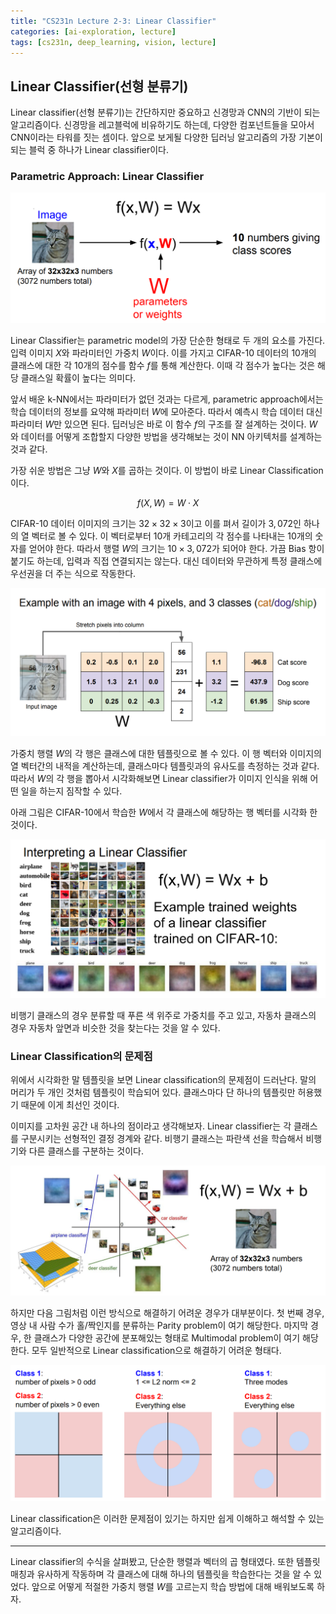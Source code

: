 ```yaml
---
title: "CS231n Lecture 2-3: Linear Classifier"
categories: [ai-exploration, lecture]
tags: [cs231n, deep_learning, vision, lecture]
---
```


## Linear Classifier(선형 분류기)

Linear classifier(선형 분류기)는 간단하지만 중요하고 신경망과 CNN의 기반이 되는 알고리즘이다. 신경망을 레고블럭에 비유하기도 하는데, 다양한 컴포넌트들을 모아서 CNN이라는 타워를 짓는 셈이다. 앞으로 보게될 다양한 딥러닝 알고리즘의 가장 기본이 되는 블럭 중 하나가 Linear classifier이다.

### Parametric Approach: Linear Classifier

![](../assets/image/2022-09-19-cs231n-2-3/image1.png)

Linear Classifier는 parametric model의 가장 단순한 형태로 두 개의 요소를 가진다. 입력 이미지 $X$와 파라미터인 가중치 $W$이다. 이를 가지고 CIFAR-10 데이터의 10개의 클래스에 대한 각 10개의 점수를 함수 $f$를 통해 계산한다. 이때 각 점수가 높다는 것은 해당 클래스일 확률이 높다는 의미다.

앞서 배운 k-NN에서는 파라미터가 없던 것과는 다르게, parametric approach에서는 학습 데이터의 정보를 요약해 파라미터 $W$에 모아준다. 따라서 예측시 학습 데이터 대신 파라미터 $W$만 있으면 된다. 딥러닝은 바로 이 함수 $f$의 구조를 잘 설계하는 것이다. $W$와 데이터를 어떻게 조합할지 다양한 방법을 생각해보는 것이 NN 아키텍처를 설계하는 것과 같다.

가장 쉬운 방법은 그냥 $W$와 $X$를 곱하는 것이다. 이 방법이 바로 Linear Classification이다.

$$
f(X, W) = W \cdot X
$$

CIFAR-10 데이터 이미지의 크기는 $32 \times 32 \times 3$이고 이를 펴서 길이가 $3,072$인 하나의 열 벡터로 볼 수 있다. 이 벡터로부터 $10$개 카테고리의 각 점수를 나타내는 $10$개의 숫자를 얻어야 한다. 따라서 행렬 $W$의 크기는 $10 \times 3,072$가 되어야 한다. 가끔 Bias 항이 붙기도 하는데, 입력과 직접 연결되지는 않는다. 대신 데이터와 무관하게 특정 클래스에 우선권을 더 주는 식으로 작동한다.

![](../assets/image/2022-09-19-cs231n-2-3/image2.png)

가중치 행렬 $W$의 각 행은 클래스에 대한 템플릿으로 볼 수 있다. 이 행 벡터와 이미지의 열 벡터간의 내적을 계산하는데, 클래스마다 템플릿과의 유사도를 측정하는 것과 같다. 따라서 $W$의 각 행을 뽑아서 시각화해보면 Linear classifier가 이미지 인식을 위해 어떤 일을 하는지 짐작할 수 있다.

아래 그림은 CIFAR-10에서 학습한 $W$에서 각 클래스에 해당하는 행 벡터를 시각화 한 것이다.

![](../assets/image/2022-09-19-cs231n-2-3/image3.png)

비행기 클래스의 경우 분류할 때 푸른 색 위주로 가중치를 주고 있고, 자동차 클래스의 경우 자동차 앞면과 비슷한 것을 찾는다는 것을 알 수 있다.

### Linear Classification의 문제점

위에서 시각화한 말 템플릿을 보면 Linear classification의 문제점이 드러난다. 말의 머리가 두 개인 것처럼 템플릿이 학습되어 있다. 클래스마다 단 하나의 템플릿만 허용했기 때문에 이게 최선인 것이다.

이미지를 고차원 공간 내 하나의 점이라고 생각해보자. Linear classifier는 각 클래스를 구분시키는 선형적인 결정 경계와 같다. 비행기 클래스는 파란색 선을 학습해서 비행기와 다른 클래스를 구분하는 것이다.

![](../assets/image/2022-09-19-cs231n-2-3/image4.png)

하지만 다음 그림처럼 이런 방식으로 해결하기 어려운 경우가 대부분이다. 첫 번째 경우, 영상 내 사람 수가 홀/짝인지를 분류하는 Parity problem이 여기 해당한다. 마지막 경우, 한 클래스가 다양한 공간에 분포해있는 형태로 Multimodal problem이 여기 해당한다. 모두 일반적으로 Linear classification으로 해결하기 어려운 형태다.

![](../assets/image/2022-09-19-cs231n-2-3/image5.png)


Linear classification은 이러한 문제점이 있기는 하지만 쉽게 이해하고 해석할 수 있는 알고리즘이다.

---

Linear classifier의 수식을 살펴봤고, 단순한 행렬과 벡터의 곱 형태였다. 또한 템플릿 매칭과 유사하게 작동하며 각 클래스에 대해 하나의 템플릿을 학습한다는 것을 알 수 있었다. 앞으로 어떻게 적절한 가중치 행렬 $W$를 고르는지 학습 방법에 대해 배워보도록 하자.